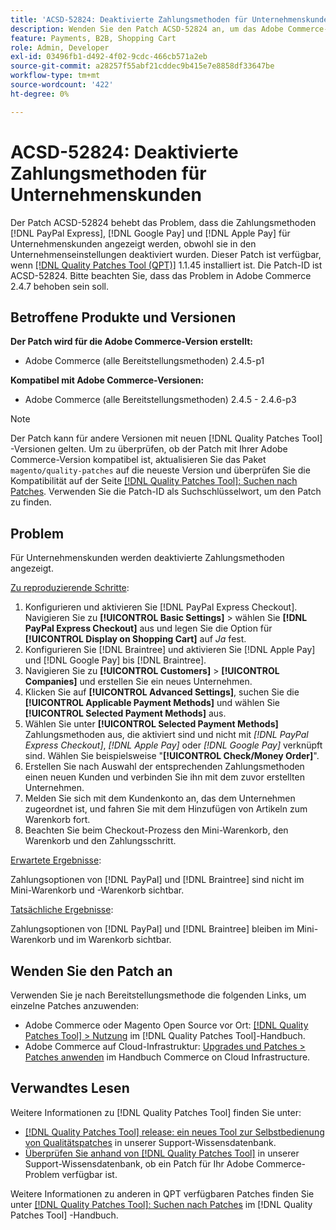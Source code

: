 ```yaml
---
title: 'ACSD-52824: Deaktivierte Zahlungsmethoden für Unternehmenskunden'
description: Wenden Sie den Patch ACSD-52824 an, um das Adobe Commerce-Problem zu beheben, bei dem [!DNL PayPal Express], [!DNL Google Pay], and [!DNL Apple Pay] Zahlungsmethoden für Unternehmenskunden angezeigt werden, obwohl sie in den Unternehmenseinstellungen deaktiviert wurden.
feature: Payments, B2B, Shopping Cart
role: Admin, Developer
exl-id: 03496fb1-d492-4f02-9cdc-466cb571a2eb
source-git-commit: a28257f55abf21cddec9b415e7e8858df33647be
workflow-type: tm+mt
source-wordcount: '422'
ht-degree: 0%

---
```


# ACSD-52824: Deaktivierte Zahlungsmethoden für Unternehmenskunden

Der Patch ACSD-52824 behebt das Problem, dass die Zahlungsmethoden [!DNL PayPal Express], [!DNL Google Pay] und [!DNL Apple Pay] für Unternehmenskunden angezeigt werden, obwohl sie in den Unternehmenseinstellungen deaktiviert wurden. Dieser Patch ist verfügbar, wenn [[!DNL Quality Patches Tool (QPT)]](/help/announcements/adobe-commerce-announcements/magento-quality-patches-released-new-tool-to-self-serve-quality-patches.md) 1.1.45 installiert ist. Die Patch-ID ist ACSD-52824. Bitte beachten Sie, dass das Problem in Adobe Commerce 2.4.7 behoben sein soll.

## Betroffene Produkte und Versionen

**Der Patch wird für die Adobe Commerce-Version erstellt:**

* Adobe Commerce (alle Bereitstellungsmethoden) 2.4.5-p1

**Kompatibel mit Adobe Commerce-Versionen:**

* Adobe Commerce (alle Bereitstellungsmethoden) 2.4.5 - 2.4.6-p3

>[!NOTE]
>
>Der Patch kann für andere Versionen mit neuen [!DNL Quality Patches Tool] -Versionen gelten. Um zu überprüfen, ob der Patch mit Ihrer Adobe Commerce-Version kompatibel ist, aktualisieren Sie das Paket `magento/quality-patches` auf die neueste Version und überprüfen Sie die Kompatibilität auf der Seite [[!DNL Quality Patches Tool]: Suchen nach Patches](https://experienceleague.adobe.com/tools/commerce-quality-patches/index.html). Verwenden Sie die Patch-ID als Suchschlüsselwort, um den Patch zu finden.

## Problem

Für Unternehmenskunden werden deaktivierte Zahlungsmethoden angezeigt.

<u>Zu reproduzierende Schritte</u>:

1. Konfigurieren und aktivieren Sie [!DNL PayPal Express Checkout]. Navigieren Sie zu **[!UICONTROL Basic Settings]** > wählen Sie **[!DNL PayPal Express Checkout]** aus und legen Sie die Option für **[!UICONTROL Display on Shopping Cart]** auf *Ja* fest.
1. Konfigurieren Sie [!DNL Braintree] und aktivieren Sie [!DNL Apple Pay] und [!DNL Google Pay] bis [!DNL Braintree].
1. Navigieren Sie zu **[!UICONTROL Customers]** > **[!UICONTROL Companies]** und erstellen Sie ein neues Unternehmen.
1. Klicken Sie auf **[!UICONTROL Advanced Settings]**, suchen Sie die **[!UICONTROL Applicable Payment Methods]** und wählen Sie **[!UICONTROL Selected Payment Methods]** aus.
1. Wählen Sie unter **[!UICONTROL Selected Payment Methods]** Zahlungsmethoden aus, die aktiviert sind und nicht mit *[!DNL PayPal Express Checkout]*, *[!DNL Apple Pay]* oder *[!DNL Google Pay]* verknüpft sind. Wählen Sie beispielsweise &quot;**[!UICONTROL Check/Money Order]**&quot;.
1. Erstellen Sie nach Auswahl der entsprechenden Zahlungsmethoden einen neuen Kunden und verbinden Sie ihn mit dem zuvor erstellten Unternehmen.
1. Melden Sie sich mit dem Kundenkonto an, das dem Unternehmen zugeordnet ist, und fahren Sie mit dem Hinzufügen von Artikeln zum Warenkorb fort.
1. Beachten Sie beim Checkout-Prozess den Mini-Warenkorb, den Warenkorb und den Zahlungsschritt.

<u>Erwartete Ergebnisse</u>:

Zahlungsoptionen von [!DNL PayPal] und [!DNL Braintree] sind nicht im Mini-Warenkorb und -Warenkorb sichtbar.

<u>Tatsächliche Ergebnisse</u>:

Zahlungsoptionen von [!DNL PayPal] und [!DNL Braintree] bleiben im Mini-Warenkorb und im Warenkorb sichtbar.

## Wenden Sie den Patch an

Verwenden Sie je nach Bereitstellungsmethode die folgenden Links, um einzelne Patches anzuwenden:

* Adobe Commerce oder Magento Open Source vor Ort: [[!DNL Quality Patches Tool] > Nutzung](https://experienceleague.adobe.com/docs/commerce-operations/tools/quality-patches-tool/usage.html) im [!DNL Quality Patches Tool]-Handbuch.
* Adobe Commerce auf Cloud-Infrastruktur: [Upgrades und Patches > Patches anwenden](https://experienceleague.adobe.com/docs/commerce-cloud-service/user-guide/develop/upgrade/apply-patches.html) im Handbuch Commerce on Cloud Infrastructure.

## Verwandtes Lesen

Weitere Informationen zu [!DNL Quality Patches Tool] finden Sie unter:

* [[!DNL Quality Patches Tool] release: ein neues Tool zur Selbstbedienung von Qualitätspatches](/help/announcements/adobe-commerce-announcements/magento-quality-patches-released-new-tool-to-self-serve-quality-patches.md) in unserer Support-Wissensdatenbank.
* [Überprüfen Sie anhand von  [!DNL Quality Patches Tool]](/help/support-tools/patches-available-in-qpt-tool/check-patch-for-magento-issue-with-magento-quality-patches.md) in unserer Support-Wissensdatenbank, ob ein Patch für Ihr Adobe Commerce-Problem verfügbar ist.

Weitere Informationen zu anderen in QPT verfügbaren Patches finden Sie unter [[!DNL Quality Patches Tool]: Suchen nach Patches](https://experienceleague.adobe.com/tools/commerce-quality-patches/index.html) im [!DNL Quality Patches Tool] -Handbuch.
